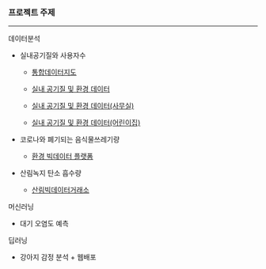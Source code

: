 ### 프로젝트 주제

---
데이터분석

- 실내공기질와 사용자수

   - [통합데이터지도](https://www.bigdata-map.kr/)
   
   - [실내 공기질 및 환경 데이터](https://www.bigdata-environment.kr/user/data_market/detail.do?id=b108d910-3fcf-11ec-a070-ab81432fd4e1)

   - [실내 공기질 및 환경 데이터(사무실)](https://www.bigdata-environment.kr/user/data_market/detail.do?id=01099280-41ea-11ec-a070-ab81432fd4e1)

   - [실내 공기질 및 환경 데이터(어린이집)](https://www.bigdata-environment.kr/user/data_market/detail.do?id=5d99a710-50e0-11ec-8ec1-9b2961d225b7)

- 코로나와 폐기되는 음식물쓰레기량

  - [환경 빅데이터 플랫폼](https://www.bigdata-environment.kr/user/main.do)

- 산림녹지 탄소 흡수량

  - [산림빅데이터거래소](https://www.bigdata-forest.kr/mydata/list)

머신러닝

 - 대기 오염도 예측

 딥러닝

 - 강아지 감정 분석 + 웹배포


